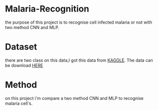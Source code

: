 # Malaria-Recognition
the purpose of this project is to recognise cell infected malaria or not with two method CNN and MLP.
# Dataset
there are two class on this data,I got this data from [KAGGLE](https://www.kaggle.com/). The data can be download [HERE](https://www.kaggle.com/iarunava/cell-images-for-detecting-malaria/downloads/cell_images.zip/1)

# Method
on this project i'm compare a two method CNN and MLP to recognise malaria cell's.
